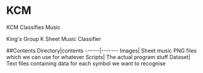 # KCM
KCM Classifies Music

King's Group K Sheet Music Classifier


##Contents
Directory|contents
------|-------
Images| Sheet music PNG files which we can use for whatever
Scripts| The actual program stuff
Dataset| Text files containing data for each symbol we want to recognise
